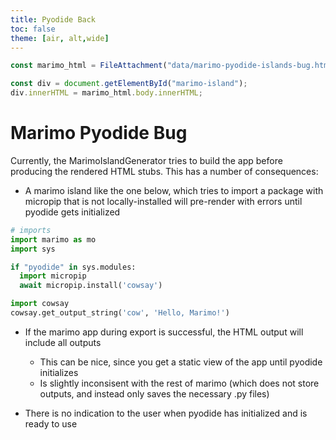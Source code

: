 ```yaml
---
title: Pyodide Back
toc: false
theme: [air, alt,wide]
---
```

  
<script type="module" src="https://cdn.jsdelivr.net/npm/@marimo-team/islands@0.5.2/dist/main.js"></script>
<link
    href="https://cdn.jsdelivr.net/npm/@marimo-team/islands@0.5.2/dist/style.css"
    rel="stylesheet"
    crossorigin="anonymous"
/>
<link rel="preconnect" href="https://fonts.googleapis.com" />
<link
    rel="preconnect"
    href="https://fonts.gstatic.com"
    crossorigin
/>
<link href="https://fonts.googleapis.com/css2?family=Fira+Mono:wght@400;500;700&amp;family=Lora&amp;family=PT+Sans:wght@400;700&amp;display=swap" rel="stylesheet" />
<link
    rel="stylesheet"
    href="https://cdn.jsdelivr.net/npm/katex@0.16.10/dist/katex.min.css"
    integrity="sha384-wcIxkf4k558AjM3Yz3BBFQUbk/zgIYC2R0QpeeYb+TwlBVMrlgLqwRjRtGZiK7ww"
    crossorigin="anonymous"
/>

```js
const marimo_html = FileAttachment("data/marimo-pyodide-islands-bug.html").html();
```
```js
const div = document.getElementById("marimo-island");
div.innerHTML = marimo_html.body.innerHTML;
```
# Marimo Pyodide Bug

Currently, the MarimoIslandGenerator tries to build the app before producing the rendered HTML stubs. This has a number of consequences:
- A marimo island like the one below, which tries to import a package with micropip that is not locally-installed will pre-render with errors until pyodide gets initialized
```python
# imports
import marimo as mo
import sys

if "pyodide" in sys.modules:
  import micropip
  await micropip.install('cowsay') 

import cowsay
cowsay.get_output_string('cow', 'Hello, Marimo!')
```

<div style="max-width:960px;" id="marimo-island"></div>

- If the marimo app during export is successful, the HTML output will include all outputs
  - This can be nice, since you get a static view of the app until pyodide initializes
  - Is slightly inconsisent with the rest of marimo (which does not store outputs, and instead only saves the necessary .py files)

- There is no indication to the user when pyodide has initialized and is ready to use
